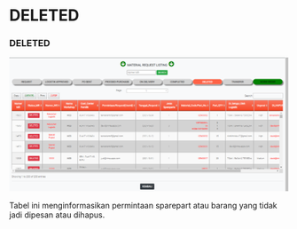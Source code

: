 # DELETED

### DELETED

![](../../.gitbook/assets/deleted.PNG)

Tabel ini menginformasikan permintaan sparepart atau barang yang tidak jadi dipesan atau dihapus.&#x20;
